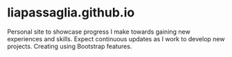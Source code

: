 # liapassaglia.github.io
Personal site to showcase progress I make towards gaining new experiences and skills.
Expect continuous updates as I work to develop new projects.
Creating using Bootstrap features.
